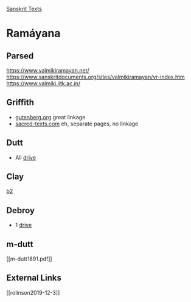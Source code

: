 [Sanskrit Texts](sanskrit-texts.md)
# Ramáyana

## Parsed
https://www.valmikiramayan.net/
https://www.sanskritdocuments.org/sites/valmikiramayan/vr-index.htm
https://www.valmiki.iitk.ac.in/

## Griffith

- [gutenberg.org](http://www.gutenberg.org/files/24869/24869-h/24869-h.html) great linkage
- [sacred-texts.com](https://www.sacred-texts.com/hin/rama/index.htm) eh, separate pages, no linkage

## Dutt

- All [drive]()

## Clay

[b2](a/clay-r-b2.pdf)

## Debroy

- 1 [drive](https://1drv.ms/b/s!ApLHpczBvGGDgrsRA450idO9Q93-Lg?e=bj7yKO)

## m-dutt
[[m-dutt1891.pdf]]

## External Links
[[rolinson2019-12-3]]